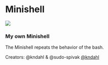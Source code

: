 # Minishell

![](shell.gif)

### My own Minishell
The Minishell repeats the behavior of the bash.

Creators:
@kndahl & @sudo-spivak
[@kndahl]( https://github.com/kndahl)
